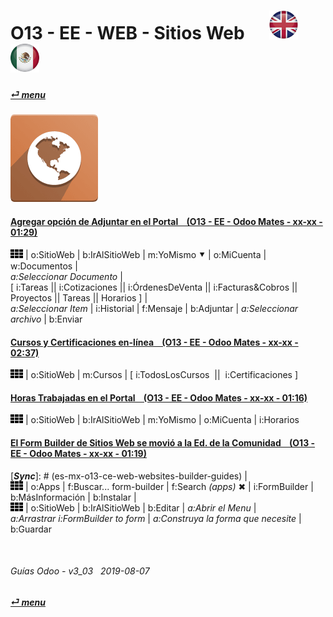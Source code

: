 # O13 - EE - WEB - Sitios Web &nbsp;&nbsp;&nbsp;&nbsp; [![en-uk](/doc/img/en-uk_flag_button_small.png)](/en-uk/o13/ee/web/en-uk-o13-ee-web-websites-builder-guides.md) [ ![es-mx](/doc/img/es-mx_flag_button_small.png)](/es-mx/o13/ee/web/es-mx-o13-ee-web-websites-builder-guides.md)
#### [_&#x23CE; menu_](/es-mx/o13/ee/es-mx-o13-ee-guides-menu.md)
### ![web](/doc/img/website.png)

#### [Agregar opción de Adjuntar en el Portal &nbsp;&nbsp; (O13 - EE - Odoo Mates - xx-xx - 01:29)](https://youtube.com/embed/tZZXvJYX5qY?autoplay=1&start=0&end=0&rel=0)
   ![apps](/doc/img/apps.png) | o:SitioWeb | b:IrAlSitioWeb | m:YoMismo &#x2BC6; | o:MiCuenta | w:Documentos |  
   _a:Seleccionar Documento_ |  
   [ i:Tareas || i:Cotizaciones || i:ÓrdenesDeVenta || i:Facturas&Cobros || Proyectos || Tareas || Horarios ] |  
   _a:Seleccionar Item_ | i:Historial | f:Mensaje | b:Adjuntar | _a:Seleccionar archivo_ | b:Enviar  

#### [Cursos y Certificaciones en-línea &nbsp;&nbsp; (O13 - EE - Odoo Mates - xx-xx - 02:37)](https://youtube.com/embed/Ehoe2QK4Mgg?autoplay=1&start=0&end=0&rel=0)  
![apps](/doc/img/apps.png) | o:SitioWeb | m:Cursos | \[ i:TodosLosCursos &nbsp;||&nbsp; i:Certificaciones ]  

#### [Horas Trabajadas en el Portal &nbsp;&nbsp; (O13 - EE - Odoo Mates - xx-xx - 01:16)](https://youtube.com/embed/c0z7STK7UyQ?autoplay=1&start=0&end=0&rel=0)  
![apps](/doc/img/apps.png) | o:SitioWeb | b:IrAlSitioWeb | m:YoMismo | o:MiCuenta | i:Horarios  

#### [El Form Builder de Sitios Web se movió a la Ed. de la Comunidad &nbsp;&nbsp; (O13 - EE - Odoo Mates - xx-xx - 01:19)](https://youtube.com/embed/o3WGNq4i344?autoplay=1&start=0&end=0&rel=0)  
[***Sync***]: # (es-mx-o13-ce-web-websites-builder-guides) |  
![apps](/doc/img/apps.png) | o:Apps | f:Buscar... form-builder | f:Search _(apps)_ &#x2716; | i:FormBuilder | b:MásInformación | b:Instalar |  
![apps](/doc/img/apps.png) | o:SitioWeb | b:IrAlSitioWeb | b:Editar | _a:Abrir el Menu_ |  
_a:Arrastrar i:FormBuilder to form_ | _a:Construya la forma que necesite_ | b:Guardar  

<br>

###### Guías Odoo - v3_03 &nbsp; 2019-08-07  
**[_&#x23CE; menu_](/es-mx/o13/ee/es-mx-o13-ee-guides-menu.md)**  
